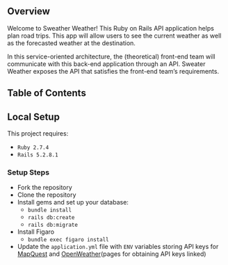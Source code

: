 ## Overview
Welcome to Sweather Weather! This Ruby on Rails API application helps plan road trips. This app will allow users to see the current weather as well as the forecasted weather at the destination.

In this service-oriented architecture, the (theoretical) front-end team will communicate with this back-end application through an API. Sweater Weather exposes the API that satisfies the front-end team’s requirements.

## Table of Contents

## Local Setup 
This project requires:
 * `Ruby 2.7.4`
 * `Rails 5.2.8.1`

### Setup Steps
* Fork the repository
* Clone the repository
* Install gems and set up your database:
   * `bundle install`
   * `rails db:create`
   * `rails db:migrate`
* Install Figaro
   * `bundle exec figaro install`
* Update the `application.yml` file with `ENV` variables storing API keys for [MapQuest](https://developer.mapquest.com/documentation/geocoding-api/) and [OpenWeather](https://openweathermap.org/api/one-call-api)(pages for obtaining API keys linked)
